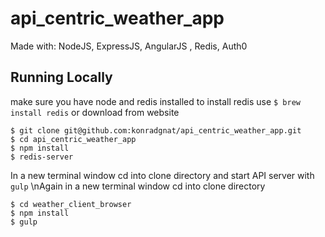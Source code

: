 # api_centric_weather_app
Made with: NodeJS, ExpressJS, AngularJS , Redis, Auth0

## Running Locally
make sure you have node and redis installed
to install redis use `$ brew install redis` or download from website
```
$ git clone git@github.com:konradgnat/api_centric_weather_app.git
$ cd api_centric_weather_app
$ npm install
$ redis-server
```
In a new terminal window cd into clone directory and start API server with `gulp`
\nAgain in a new terminal window cd into clone directory
```
$ cd weather_client_browser
$ npm install
$ gulp
```


